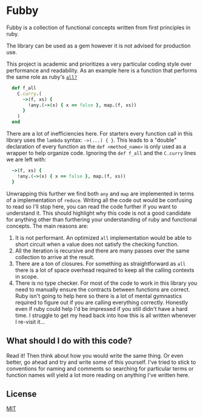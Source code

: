 # Fubby

Fubby is a collection of functional concepts written from first principles in
ruby.

The library can be used as a gem however it is not advised for production use.

This project is academic and prioritizes a very particular coding style over
performance and readability. As an example here is a function that
performs the same role as ruby's [`all?`](https://apidock.com/ruby/Enumerable/all%3F)

```ruby
  def f_all
    C.curry.(
      ->(f, xs) {
        !any.(->(x) { x == false }, map.(f, xs))
      }
    )
  end
```

There are a lot of inefficiencies here. For starters every function call in this
library uses the `lambda` syntax: `->(...) { }`. This leads to a "double"
declaration of every function as the `def <method_name>` is only used as a
wrapper to help organize code. Ignoring the `def f_all` and the `C.curry` lines
we are left with:

```ruby
  ->(f, xs) {
    !any.(->(x) { x == false }, map.(f, xs))
  }
```

Unwrapping this further we find both `any` and `map` are implemented in terms of
a implementation of `reduce`. Writing all the code out would be confusing to
read so I'll stop here, you can read the code further if you want to understand
it. This should highlight why this code is not a good candidate for anything
other than furthering your understanding of ruby and functional concepts. The
main reasons are:

1. It is not performant. An optimized `all` implementation would be able to
short circuit when a value does not satisfy the checking function.
2. All the iteration is recursive and there are many passes over the same
collection to arrive at the result.
3. There are a ton of closures. For something as straightforward as `all` there
is a lot of space overhead required to keep all the calling contexts in scope.
4. There is no type checker. For most of the code to work in this library you
need to manually ensure the contracts between functions are correct. Ruby isn't
going to help here so there is a lot of mental gymnastics required to figure out
if you are calling everything correctly. Honestly even if ruby could help I'd be
impressed if you still didn't have a hard time. I struggle to get my head back
into how this is all written whenever I re-visit it...

## What should I do with this code?

Read it! Then think about how you would write the same thing. Or even better, go
ahead and try and write some of this yourself. I've tried to stick to
conventions for naming and comments so searching for particular terms or
function names will yield a lot more reading on anything I've written here.

## License

[MIT](https://github.com/RichardLitt/standard-readme/blob/master/LICENSE)
